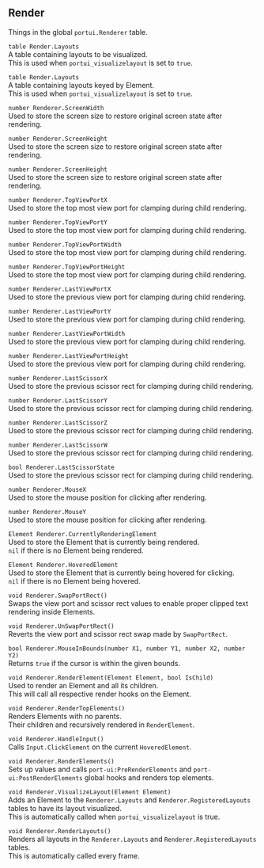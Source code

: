 ## Render
Things in the global `portui.Renderer` table.

`table Render.Layouts` \
A table containing layouts to be visualized. \
This is used when `portui_visualizelayout` is set to `true`.

`table Render.Layouts` \
A table containing layouts keyed by Element. \
This is used when `portui_visualizelayout` is set to `true`.

`number Renderer.ScreenWidth` \
Used to store the screen size to restore original screen state after rendering.

`number Renderer.ScreenHeight` \
Used to store the screen size to restore original screen state after rendering.

`number Renderer.ScreenHeight` \
Used to store the screen size to restore original screen state after rendering.

`number Renderer.TopViewPortX` \
Used to store the top most view port for clamping during child rendering.

`number Renderer.TopViewPortY` \
Used to store the top most view port for clamping during child rendering.

`number Renderer.TopViewPortWidth` \
Used to store the top most view port for clamping during child rendering.

`number Renderer.TopViewPortHeight` \
Used to store the top most view port for clamping during child rendering.

`number Renderer.LastViewPortX` \
Used to store the previous view port for clamping during child rendering.

`number Renderer.LastViewPortY` \
Used to store the previous view port for clamping during child rendering.

`number Renderer.LastViewPortWidth` \
Used to store the previous view port for clamping during child rendering.

`number Renderer.LastViewPortHeight` \
Used to store the previous view port for clamping during child rendering.

`number Renderer.LastScissorX` \
Used to store the previous scissor rect for clamping during child rendering.

`number Renderer.LastScissorY` \
Used to store the previous scissor rect for clamping during child rendering.

`number Renderer.LastScissorZ` \
Used to store the previous scissor rect for clamping during child rendering.

`number Renderer.LastScissorW` \
Used to store the previous scissor rect for clamping during child rendering.

`bool Renderer.LastScissorState` \
Used to store the previous scissor rect for clamping during child rendering.

`number Renderer.MouseX` \
Used to store the mouse position for clicking after rendering.

`number Renderer.MouseY` \
Used to store the mouse position for clicking after rendering.

`Element Renderer.CurrentlyRenderingElement` \
Used to store the Element that is currently being rendered. \
`nil` if there is no Element being rendered.

`Element Renderer.HoveredElement` \
Used to store the Element that is currently being hovered for clicking. \
`nil` if there is no Element being hovered.

`void Renderer.SwapPortRect()` \
Swaps the view port and scissor rect values to enable proper clipped text rendering inside Elements.

`void Renderer.UnSwapPortRect()` \
Reverts the view port and scissor rect swap made by `SwapPortRect`.

`bool Renderer.MouseInBounds(number X1, number Y1, number X2, number Y2)` \
Returns `true` if the cursor is within the given bounds.

`void Renderer.RenderElement(Element Element, bool IsChild)` \
Used to render an Element and all its children. \
This will call all respective render hooks on the Element.

`void Renderer.RenderTopElements()` \
Renders Elements with no parents. \
Their children and recursively rendered in `RenderElement`.

`void Renderer.HandleInput()` \
Calls `Input.ClickElement` on the current `HoveredElement`.

`void Renderer.RenderElements()` \
Sets up values and calls `port-ui:PreRenderElements` and `port-ui:PostRenderElements` global hooks and renders top elements.

`void Renderer.VisualizeLayout(Element Element)` \
Adds an Element to the `Renderer.Layouts` and `Renderer.RegisteredLayouts` tables to have its layout visualized. \
This is automatically called when `portui_visualizelayout` is true.

`void Renderer.RenderLayouts()` \
Renders all layouts in the `Renderer.Layouts` and `Renderer.RegisteredLayouts` tables. \
This is automatically called every frame.
